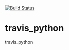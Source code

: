 [![Build Status](https://travis-ci.org/linst77/travis_python.svg?branch=master)](https://travis-ci.org/linst77/travis_python)

# travis_python
travis_python

